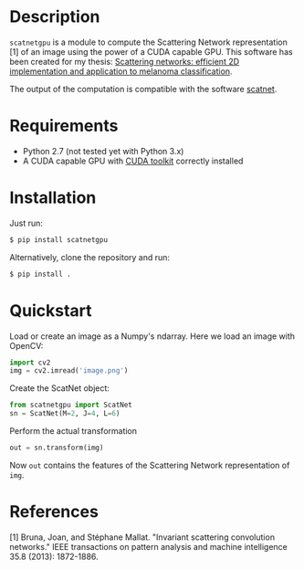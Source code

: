 # Description

`scatnetgpu` is a module to compute the Scattering Network representation [1] of an image using the power of a CUDA capable GPU. This software has been created for my thesis: [Scattering networks: efficient 2D implementation and application to melanoma classification](http://amslaurea.unibo.it/id/eprint/12261).

The output of the computation is compatible with the software [scatnet](https://github.com/scatnet/scatnet).

# Requirements

 - Python 2.7 (not tested yet with Python 3.x)
 - A CUDA capable GPU with [CUDA toolkit](https://developer.nvidia.com/cuda-toolkit) correctly installed

# Installation

Just run:
```bash
$ pip install scatnetgpu
```

Alternatively, clone the repository and run:
```bash
$ pip install .
```

# Quickstart

Load or create an image as a Numpy's ndarray. Here we load an image with OpenCV:
```python
import cv2
img = cv2.imread('image.png')
```

Create the ScatNet object:
```python
from scatnetgpu import ScatNet
sn = ScatNet(M=2, J=4, L=6)
```

Perform the actual transformation
```python
out = sn.transform(img)
```

Now `out` contains the features of the Scattering Network representation of `img`.

# References

[1] Bruna, Joan, and Stéphane Mallat. "Invariant scattering convolution networks." IEEE transactions on pattern analysis and machine intelligence 35.8 (2013): 1872-1886.
